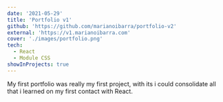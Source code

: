 ```yaml
---
date: '2021-05-29'
title: 'Portfolio v1'
github: 'https://github.com/marianoibarra/portfolio-v2'
external: 'https://v1.marianoibarra.com'
cover: './images/portfolio.png'
tech:
  - React
  - Module CSS
showInProjects: true
---
```


My first portfolio was really my first project, with its i could consolidate all that i learned on my first contact with React.